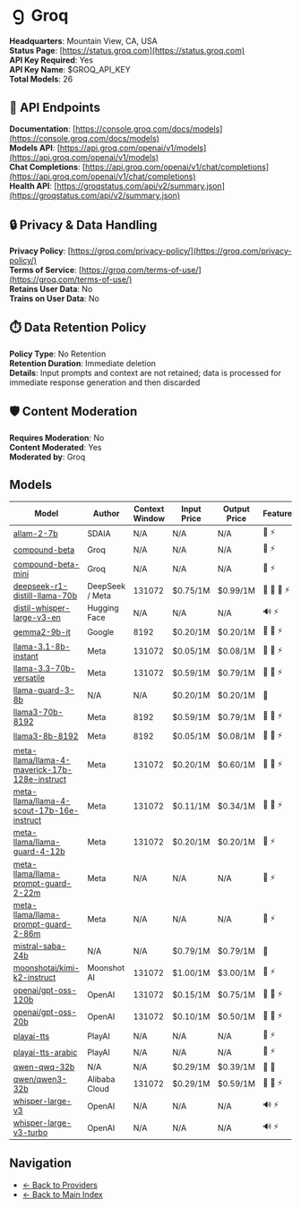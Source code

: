 # <img src="./logo.svg" alt="Groq Logo" style="vertical-align: middle; height: 32px; width: auto; min-width: 32px"> Groq

**Headquarters**: Mountain View, CA, USA  
**Status Page**: [https://status.groq.com](https://status.groq.com)  
**API Key Required**: Yes  
**API Key Name**: $GROQ_API_KEY  
**Total Models**: 26

## 🔗 API Endpoints

**Documentation**: [https://console.groq.com/docs/models](https://console.groq.com/docs/models)  
**Models API**: [https://api.groq.com/openai/v1/models](https://api.groq.com/openai/v1/models)  
**Chat Completions**: [https://api.groq.com/openai/v1/chat/completions](https://api.groq.com/openai/v1/chat/completions)  
**Health API**: [https://groqstatus.com/api/v2/summary.json](https://groqstatus.com/api/v2/summary.json)  

## 🔒 Privacy & Data Handling

**Privacy Policy**: [https://groq.com/privacy-policy/](https://groq.com/privacy-policy/)  
**Terms of Service**: [https://groq.com/terms-of-use/](https://groq.com/terms-of-use/)  
**Retains User Data**: No  
**Trains on User Data**: No  

## ⏱️ Data Retention Policy

**Policy Type**: No Retention  
**Retention Duration**: Immediate deletion  
**Details**: Input prompts and context are not retained; data is processed for immediate response generation and then discarded  

## 🛡️ Content Moderation

**Requires Moderation**: No  
**Content Moderated**: Yes  
**Moderated by**: Groq  

## Models

| Model | Author | Context Window | Input Price | Output Price | Features |
|-------|--------|----------------|-------------|--------------|----------|
| [allam-2-7b](./models/allam-2-7b.md) | SDAIA | N/A | N/A | N/A | <span title="Text Processing">📝</span> <span title="Response Streaming">⚡</span> |
| [compound-beta](./models/compound-beta.md) | Groq | N/A | N/A | N/A | <span title="Text Processing">📝</span> <span title="Response Streaming">⚡</span> |
| [compound-beta-mini](./models/compound-beta-mini.md) | Groq | N/A | N/A | N/A | <span title="Text Processing">📝</span> <span title="Response Streaming">⚡</span> |
| [deepseek-r1-distill-llama-70b](./models/deepseek-r1-distill-llama-70b.md) | DeepSeek / Meta | 131072 | $0.75/1M | $0.99/1M | <span title="Text Processing">📝</span> <span title="Tool Calling">🔧</span> <span title="Advanced Reasoning">🧠</span> <span title="Response Streaming">⚡</span> |
| [distil-whisper-large-v3-en](./models/distil-whisper-large-v3-en.md) | Hugging Face | N/A | N/A | N/A | <span title="Audio Processing">🔊</span> <span title="Response Streaming">⚡</span> |
| [gemma2-9b-it](./models/gemma2-9b-it.md) | Google | 8192 | $0.20/1M | $0.20/1M | <span title="Text Processing">📝</span> <span title="Tool Calling">🔧</span> <span title="Response Streaming">⚡</span> |
| [llama-3.1-8b-instant](./models/llama-3.1-8b-instant.md) | Meta | 131072 | $0.05/1M | $0.08/1M | <span title="Text Processing">📝</span> <span title="Tool Calling">🔧</span> <span title="Response Streaming">⚡</span> |
| [llama-3.3-70b-versatile](./models/llama-3.3-70b-versatile.md) | Meta | 131072 | $0.59/1M | $0.79/1M | <span title="Text Processing">📝</span> <span title="Tool Calling">🔧</span> <span title="Response Streaming">⚡</span> |
| [llama-guard-3-8b](./models/llama-guard-3-8b.md) | N/A | N/A | $0.20/1M | $0.20/1M | <span title="Text Processing">📝</span> |
| [llama3-70b-8192](./models/llama3-70b-8192.md) | Meta | 8192 | $0.59/1M | $0.79/1M | <span title="Text Processing">📝</span> <span title="Tool Calling">🔧</span> <span title="Response Streaming">⚡</span> |
| [llama3-8b-8192](./models/llama3-8b-8192.md) | Meta | 8192 | $0.05/1M | $0.08/1M | <span title="Text Processing">📝</span> <span title="Tool Calling">🔧</span> <span title="Response Streaming">⚡</span> |
| [meta-llama/llama-4-maverick-17b-128e-instruct](./models/meta-llama/llama-4-maverick-17b-128e-instruct.md) | Meta | 131072 | $0.20/1M | $0.60/1M | <span title="Text Processing">📝</span> <span title="Tool Calling">🔧</span> <span title="Response Streaming">⚡</span> |
| [meta-llama/llama-4-scout-17b-16e-instruct](./models/meta-llama/llama-4-scout-17b-16e-instruct.md) | Meta | 131072 | $0.11/1M | $0.34/1M | <span title="Text Processing">📝</span> <span title="Tool Calling">🔧</span> <span title="Response Streaming">⚡</span> |
| [meta-llama/llama-guard-4-12b](./models/meta-llama/llama-guard-4-12b.md) | Meta | 131072 | $0.20/1M | $0.20/1M | <span title="Text Processing">📝</span> <span title="Response Streaming">⚡</span> |
| [meta-llama/llama-prompt-guard-2-22m](./models/meta-llama/llama-prompt-guard-2-22m.md) | Meta | N/A | N/A | N/A | <span title="Text Processing">📝</span> <span title="Response Streaming">⚡</span> |
| [meta-llama/llama-prompt-guard-2-86m](./models/meta-llama/llama-prompt-guard-2-86m.md) | Meta | N/A | N/A | N/A | <span title="Text Processing">📝</span> <span title="Response Streaming">⚡</span> |
| [mistral-saba-24b](./models/mistral-saba-24b.md) | N/A | N/A | $0.79/1M | $0.79/1M | <span title="Text Processing">📝</span> |
| [moonshotai/kimi-k2-instruct](./models/moonshotai/kimi-k2-instruct.md) | Moonshot AI | 131072 | $1.00/1M | $3.00/1M | <span title="Text Processing">📝</span> <span title="Response Streaming">⚡</span> |
| [openai/gpt-oss-120b](./models/openai/gpt-oss-120b.md) | OpenAI | 131072 | $0.15/1M | $0.75/1M | <span title="Text Processing">📝</span> <span title="Advanced Reasoning">🧠</span> <span title="Response Streaming">⚡</span> |
| [openai/gpt-oss-20b](./models/openai/gpt-oss-20b.md) | OpenAI | 131072 | $0.10/1M | $0.50/1M | <span title="Text Processing">📝</span> <span title="Advanced Reasoning">🧠</span> <span title="Response Streaming">⚡</span> |
| [playai-tts](./models/playai-tts.md) | PlayAI | N/A | N/A | N/A | <span title="Text Processing">📝</span> <span title="Response Streaming">⚡</span> |
| [playai-tts-arabic](./models/playai-tts-arabic.md) | PlayAI | N/A | N/A | N/A | <span title="Text Processing">📝</span> <span title="Response Streaming">⚡</span> |
| [qwen-qwq-32b](./models/qwen-qwq-32b.md) | N/A | N/A | $0.29/1M | $0.39/1M | <span title="Text Processing">📝</span> <span title="Advanced Reasoning">🧠</span> |
| [qwen/qwen3-32b](./models/qwen/qwen3-32b.md) | Alibaba Cloud | 131072 | $0.29/1M | $0.59/1M | <span title="Text Processing">📝</span> <span title="Advanced Reasoning">🧠</span> <span title="Response Streaming">⚡</span> |
| [whisper-large-v3](./models/whisper-large-v3.md) | OpenAI | N/A | N/A | N/A | <span title="Audio Processing">🔊</span> <span title="Response Streaming">⚡</span> |
| [whisper-large-v3-turbo](./models/whisper-large-v3-turbo.md) | OpenAI | N/A | N/A | N/A | <span title="Audio Processing">🔊</span> <span title="Response Streaming">⚡</span> |

## Navigation

- [← Back to Providers](../README.md)
- [← Back to Main Index](../../README.md)
